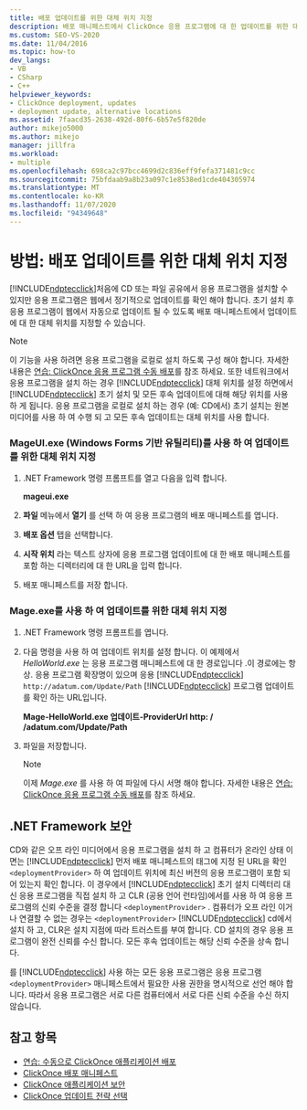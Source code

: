 ```yaml
---
title: 배포 업데이트를 위한 대체 위치 지정
description: 배포 매니페스트에서 ClickOnce 응용 프로그램에 대 한 업데이트를 위한 대체 위치를 지정 하는 방법에 대해 알아봅니다.
ms.custom: SEO-VS-2020
ms.date: 11/04/2016
ms.topic: how-to
dev_langs:
- VB
- CSharp
- C++
helpviewer_keywords:
- ClickOnce deployment, updates
- deployment update, alternative locations
ms.assetid: 7faacd35-2638-492d-80f6-6b57e5f820de
author: mikejo5000
ms.author: mikejo
manager: jillfra
ms.workload:
- multiple
ms.openlocfilehash: 698ca2c97bcc4699d2c836eff9fefa371481c9cc
ms.sourcegitcommit: 75bfdaab9a8b23a097c1e8538ed1cde404305974
ms.translationtype: MT
ms.contentlocale: ko-KR
ms.lasthandoff: 11/07/2020
ms.locfileid: "94349648"
---
```

# <a name="how-to-specify-an-alternate-location-for-deployment-updates"></a>방법: 배포 업데이트를 위한 대체 위치 지정
[!INCLUDE[ndptecclick](../deployment/includes/ndptecclick_md.md)]처음에 CD 또는 파일 공유에서 응용 프로그램을 설치할 수 있지만 응용 프로그램은 웹에서 정기적으로 업데이트를 확인 해야 합니다. 초기 설치 후 응용 프로그램이 웹에서 자동으로 업데이트 될 수 있도록 배포 매니페스트에서 업데이트에 대 한 대체 위치를 지정할 수 있습니다.

> [!NOTE]
> 이 기능을 사용 하려면 응용 프로그램을 로컬로 설치 하도록 구성 해야 합니다. 자세한 내용은 [연습: ClickOnce 응용 프로그램 수동 배포](../deployment/walkthrough-manually-deploying-a-clickonce-application.md)를 참조 하세요. 또한 네트워크에서 응용 프로그램을 설치 하는 경우 [!INCLUDE[ndptecclick](../deployment/includes/ndptecclick_md.md)] 대체 위치를 설정 하면에서 [!INCLUDE[ndptecclick](../deployment/includes/ndptecclick_md.md)] 초기 설치 및 모든 후속 업데이트에 대해 해당 위치를 사용 하 게 됩니다. 응용 프로그램을 로컬로 설치 하는 경우 (예: CD에서) 초기 설치는 원본 미디어를 사용 하 여 수행 되 고 모든 후속 업데이트는 대체 위치를 사용 합니다.

### <a name="specify-an-alternate-location-for-updates-by-using-mageuiexe-windows-forms-based-utility"></a>MageUI.exe (Windows Forms 기반 유틸리티)를 사용 하 여 업데이트를 위한 대체 위치 지정

1. .NET Framework 명령 프롬프트를 열고 다음을 입력 합니다.

     **mageui.exe**

2. **파일** 메뉴에서 **열기** 를 선택 하 여 응용 프로그램의 배포 매니페스트를 엽니다.

3. **배포 옵션** 탭을 선택합니다.

4. **시작 위치** 라는 텍스트 상자에 응용 프로그램 업데이트에 대 한 배포 매니페스트를 포함 하는 디렉터리에 대 한 URL을 입력 합니다.

5. 배포 매니페스트를 저장 합니다.

### <a name="specify-an-alternate-location-for-updates-by-using-mageexe"></a>Mage.exe를 사용 하 여 업데이트를 위한 대체 위치 지정

1. .NET Framework 명령 프롬프트를 엽니다.

2. 다음 명령을 사용 하 여 업데이트 위치를 설정 합니다. 이 예제에서 *HelloWorld.exe* 는 응용 프로그램 매니페스트에 대 한 경로입니다 .이 경로에는 항상. 응용 프로그램 확장명이 있으며 응용 [!INCLUDE[ndptecclick](../deployment/includes/ndptecclick_md.md)] `http://adatum.com/Update/Path` [!INCLUDE[ndptecclick](../deployment/includes/ndptecclick_md.md)] 프로그램 업데이트를 확인 하는 URL입니다.

    **Mage-HelloWorld.exe 업데이트-ProviderUrl http: \/ /adatum.com/Update/Path**

3. 파일을 저장합니다.

   > [!NOTE]
   > 이제 *Mage.exe* 를 사용 하 여 파일에 다시 서명 해야 합니다. 자세한 내용은 [연습: ClickOnce 응용 프로그램 수동 배포](../deployment/walkthrough-manually-deploying-a-clickonce-application.md)를 참조 하세요.

## <a name="net-framework-security"></a>.NET Framework 보안
 CD와 같은 오프 라인 미디어에서 응용 프로그램을 설치 하 고 컴퓨터가 온라인 상태 이면는 [!INCLUDE[ndptecclick](../deployment/includes/ndptecclick_md.md)] 먼저 배포 매니페스트의 태그에 지정 된 URL을 확인 `<deploymentProvider>` 하 여 업데이트 위치에 최신 버전의 응용 프로그램이 포함 되어 있는지 확인 합니다. 이 경우에서 [!INCLUDE[ndptecclick](../deployment/includes/ndptecclick_md.md)] 초기 설치 디렉터리 대신 응용 프로그램을 직접 설치 하 고 CLR (공용 언어 런타임)에서를 사용 하 여 응용 프로그램의 신뢰 수준을 결정 합니다 `<deploymentProvider>` . 컴퓨터가 오프 라인 이거나 연결할 수 없는 경우는 `<deploymentProvider>` [!INCLUDE[ndptecclick](../deployment/includes/ndptecclick_md.md)] cd에서 설치 하 고, CLR은 설치 지점에 따라 트러스트를 부여 합니다. CD 설치의 경우 응용 프로그램이 완전 신뢰를 수신 합니다. 모든 후속 업데이트는 해당 신뢰 수준을 상속 합니다.

 를 [!INCLUDE[ndptecclick](../deployment/includes/ndptecclick_md.md)] 사용 하는 모든 응용 프로그램은 응용 프로그램 `<deploymentProvider>` 매니페스트에서 필요한 사용 권한을 명시적으로 선언 해야 합니다. 따라서 응용 프로그램은 서로 다른 컴퓨터에서 서로 다른 신뢰 수준을 수신 하지 않습니다.

## <a name="see-also"></a>참고 항목
- [연습: 수동으로 ClickOnce 애플리케이션 배포](../deployment/walkthrough-manually-deploying-a-clickonce-application.md)
- [ClickOnce 배포 매니페스트](../deployment/clickonce-deployment-manifest.md)
- [ClickOnce 애플리케이션 보안](../deployment/securing-clickonce-applications.md)
- [ClickOnce 업데이트 전략 선택](../deployment/choosing-a-clickonce-update-strategy.md)